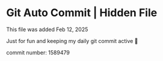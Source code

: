 # Git Auto Commit | Hidden File

This file was added Feb 12, 2025

Just for fun and keeping my daily git commit active 🤪

commit number: 1589479
